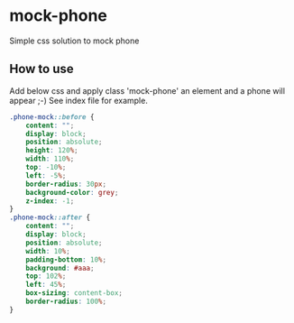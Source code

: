 # mock-phone
Simple css solution to mock phone

## How to use
Add below css and apply class 'mock-phone' an element and a phone will appear ;-)
See index file for example.

```css
.phone-mock::before {
    content: "";
    display: block;
    position: absolute;
    height: 120%;
    width: 110%;
    top: -10%;
    left: -5%;
    border-radius: 30px;
    background-color: grey;
    z-index: -1;
}
.phone-mock::after {
    content: "";
    display: block;
    position: absolute;
    width: 10%;
    padding-bottom: 10%;
    background: #aaa;
    top: 102%;
    left: 45%;
    box-sizing: content-box;
    border-radius: 100%;
}
```